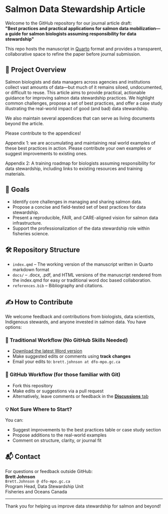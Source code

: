 # Salmon Data Stewardship Article

Welcome to the GitHub repository for our journal article draft:  
**"Best practices and practical applications for salmon data mobilization—a guide for salmon biologists assuming responsibility for data stewardship"**

This repo hosts the manuscript in [Quarto](https://quarto.org/) format and provides a transparent, collaborative space to refine the paper before journal submission.

## 📖 Project Overview

Salmon biologists and data managers across agencies and institutions collect vast amounts of data—but much of it remains siloed, undocumented, or difficult to reuse. This article aims to provide practical, actionable guidance for improving salmon data stewardship practices. We highlight common challenges, propose a set of best practices, and offer a case study illustrating the real-world impact of good (and bad) data stewardship.

We also maintain several appendices that can serve as living documents beyond the article.

Please contribute to the appendices!

Appendix 1: we are accumulating and maintaining real world examples of these best practices in action. Please contribute your own examples or suggest improvements to existing ones.

Appendix 2: A training roadmap for biologists assuming responsibility for data stewardship, including links to existing resources and training materials.

## 🚀 Goals

- Identify core challenges in managing and sharing salmon data.
- Propose a concise and field-tested set of best practices for data stewardship.
- Present a reproducible, FAIR, and CARE-aligned vision for salmon data infrastructure.
- Support the professionalization of the data stewardship role within fisheries science.

## 🛠 Repository Structure

- `index.qmd` – The working version of the manuscript written in Quarto markdown format
- `docs/` – .docx, .pdf, and HTML versions of the manuscript rendered from the index.qmd for easy or traditional word doc based collaboration.
- `references.bib` – Bibliography and citations.

## ✍️ How to Contribute

We welcome feedback and contributions from biologists, data scientists, Indigenous stewards, and anyone invested in salmon data. You have options:

### 🔹 Traditional Workflow (No GitHub Skills Needed)
- [Download the latest Word version](docs/indec.docx)
- Make suggested edits or comments using **track changes**
- Email your edits to: `brett.johnson at dfo-mpo.gc.ca`

### 🔹 GitHub Workflow (for those familiar with Git)
- Fork this repository
- Make edits or suggestions via a pull request
- Alternatively, leave comments or feedback in the [**Discussions** tab](https://github.com/br-johnson/sdm-paper/discussions)

### 💡 Not Sure Where to Start?
You can:
- Suggest improvements to the best practices table or case study section
- Propose additions to the real-world examples
- Comment on structure, clarity, or journal fit

## 📬 Contact

For questions or feedback outside GitHub:  
**Brett Johnson**  
`Brett.Johnson @ dfo-mpo.gc.ca`  
Program Head, Data Stewardship Unit  
Fisheries and Oceans Canada

---

Thank you for helping us improve data stewardship for salmon and beyond!
